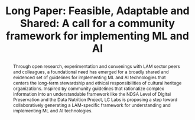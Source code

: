---
abstract: 'Through open research, experimentation and convenings with LAM sector peers
  and colleagues, a foundational need has emerged for a broadly shared and evidenced
  set of guidelines for implementing ML and AI technologies that centers the long-term
  stewardship and ethical responsibilities of cultural heritage organizations. Inspired
  by community guidelines that rationalize complex information into an understandable
  framework like the NDSA Level of Digital Preservation and the Data Nutrition Project,
  LC Labs is proposing a step toward collaboratively generating a LAM-specific framework
  for understanding and implementing ML and AI technologies.  '
creators:
- Potter, Abigail
date: null
document_url: https://az659834.vo.msecnd.net/eventsairwesteuprod/production-inconference-public/2d51dd5f0fcf4af0939ee9a7b8cbb309
grand_parent: iPRES
institutions:
- Library of Congress
keywords:
- community guidelines
landing_page_url: null
language: eng
layout: publication
license: CC-BY 4.0 International
notes_url: null
parent: iPRES 2022
publication_type: long paper
size: null
slides_url: null
source_name: iPRES
title: 'Long Paper: Feasible, Adaptable and Shared: A call for a community framework
  for implementing ML and AI'
year: 2022
---